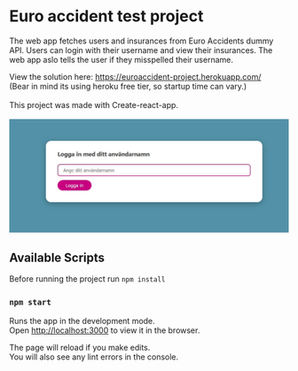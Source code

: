 # Euro accident test project

The web app fetches users and insurances from Euro Accidents dummy API.
Users can login with their username and view their insurances.
The web app aslo tells the user if they misspelled their username.

View the solution here: https://euroaccident-project.herokuapp.com/
<br/>
(Bear in mind its using heroku free tier, so startup time can vary.)
<br/>
<br/>
This project was made with Create-react-app.
<br/>
<br/>
![](/exampleimage.jpg)
<br/>

## Available Scripts

Before running the project run `npm install`
<br/>

### `npm start`

Runs the app in the development mode.\
Open [http://localhost:3000](http://localhost:3000) to view it in the browser.

The page will reload if you make edits.\
You will also see any lint errors in the console.

